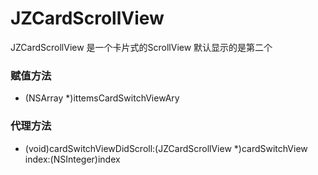# JZCardScrollView
JZCardScrollView 是一个卡片式的ScrollView 默认显示的是第二个

### 赋值方法
- (NSArray *)ittemsCardSwitchViewAry


### 代理方法
- (void)cardSwitchViewDidScroll:(JZCardScrollView *)cardSwitchView index:(NSInteger)index

